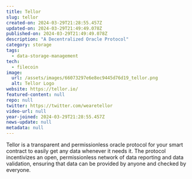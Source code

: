 ```yaml
---
title: Tellor
slug: tellor
created-on: 2024-03-29T21:28:55.457Z
updated-on: 2024-03-29T21:49:49.078Z
published-on: 2024-03-29T21:49:49.078Z
description: "A Decentralized Oracle Protocol"
category: storage
tags:
  - data-storage-management
tech:
  - filecoin
image:
  url: /assets/images/66073297e6e8ec9445d76d19_tellor.png
  alt: Tellor Logo
website: https://tellor.io/
featured-content: null
repo: null
twitter: https://twitter.com/wearetellor
video-url: null
year-joined: 2024-03-29T21:28:55.457Z
news-update: null
metadata: null
---
```


Tellor is a transparent and permissionless oracle protocol for your smart contract to easily get any data whenever it needs it. The protocol incentivizes an open, permissionless network of data reporting and data validation, ensuring that data can be provided by anyone and checked by everyone.
